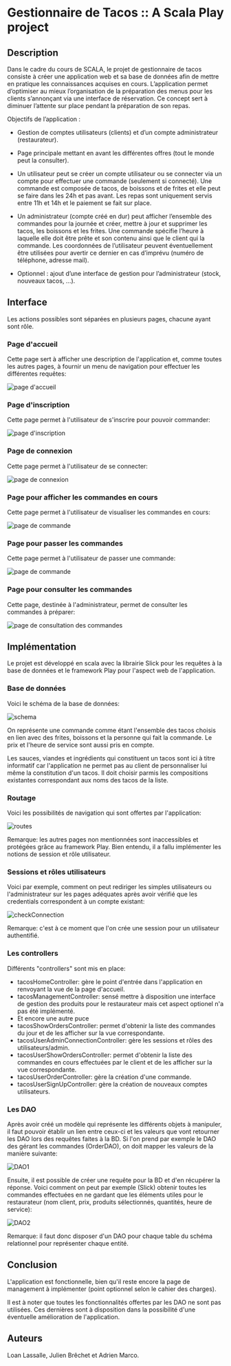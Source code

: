 # Gestionnaire de Tacos :: A Scala Play project


## Description
Dans le cadre du cours de SCALA, le projet de gestionnaire de tacos consiste à créer une application web et sa base de données afin de mettre en pratique les connaissances acquises en cours.
L’application permet d’optimiser au mieux l’organisation de la préparation des menus pour les clients s’annonçant via une interface de réservation. Ce concept sert à diminuer l’attente sur place pendant la préparation de son repas.

Objectifs de l’application :
-  Gestion de comptes utilisateurs (clients) et d’un compte administrateur (restaurateur).

-  Page principale mettant en avant les différentes offres (tout le monde peut la consulter).
-  Un utilisateur peut se créer un compte utilisateur ou se connecter via un compte pour effectuer une commande (seulement si connecté). Une commande est composée de tacos, de boissons et de frites et elle peut se faire dans les 24h et pas avant. Les repas sont uniquement servis entre 11h et 14h et le paiement se fait sur place.
-  Un administrateur (compte créé en dur) peut afficher l’ensemble des commandes pour la journée et créer, mettre à jour et supprimer les tacos, les boissons et les frites. Une commande spécifie l’heure à laquelle elle doit être prête et son contenu ainsi que le client qui la commande. Les coordonnées de l’utilisateur peuvent éventuellement être utilisées pour avertir ce dernier en cas d’imprévu (numéro de téléphone, adresse mail).
-  Optionnel : ajout d’une interface de gestion pour l’administrateur (stock, nouveaux tacos, …).


## Interface
Les actions possibles sont séparées en plusieurs pages, chacune ayant sont rôle.

### Page d'accueil
Cette page sert à afficher une description de l'application et, comme toutes les autres pages, à fournir un menu de navigation pour effectuer les différentes requêtes:

![page d'accueil](readme_images/home_page.png)

### Page d'inscription
Cette page permet à l'utilisateur de s'inscrire pour pouvoir commander:

![page d'inscription](readme_images/sign_up_page.png)

### Page de connexion
Cette page permet à l'utilisateur de se connecter:

![page de connexion](readme_images/login_page.png)

### Page pour afficher les commandes en cours
Cette page permet à l'utilisateur de visualiser les commandes en cours:

![page de commande](readme_images/user_show_orders.png)

### Page pour passer les commandes
Cette page permet à l'utilisateur de passer une commande:

![page de commande](readme_images/user_order.png)

### Page pour consulter les commandes
Cette page, destinée à l'administrateur, permet de consulter les commandes à préparer:

![page de consultation des commandes](readme_images/admin_show_orders.png)

## Implémentation

Le projet est développé en scala avec la librairie Slick pour les requêtes à la base de données et le framework Play pour l'aspect web de l'application.

### Base de données
Voici le schéma de la base de données:

![schema](readme_images/schema_relationnel.png)

On représente une commande comme étant l'ensemble des tacos choisis en lien avec des frites, boissons et la personne qui fait la commande. Le prix et l'heure de service sont aussi pris en compte.

Les sauces, viandes et ingrédients qui constituent un tacos sont ici à titre informatif car l'application ne permet pas au client de personnaliser lui même la constitution d'un tacos. Il doit choisir parmis les compositions existantes correspondant aux noms des tacos de la liste.

### Routage
Voici les possibilités de navigation qui sont offertes par l'application:

![routes](readme_images/routes.png)

Remarque: les autres pages non mentionnées sont inaccessibles et protégées grâce au framework Play. Bien entendu, il a fallu implémenter les notions de session et rôle utilisateur.

### Sessions et rôles utilisateurs

Voici par exemple, comment on peut rediriger les simples utilisateurs ou l'administrateur sur les pages adéquates après avoir vérifié que les credentials correspondent à un compte existant:

![checkConnection](readme_images/check_connetion.png)

Remarque: c'est à ce moment que l'on crée une session pour un utilisateur authentifié.


### Les controllers

Différents "controllers" sont mis en place:

<ul>
<li>tacosHomeController: gère le point d'entrée dans l'application en renvoyant la vue de la page d'accueil.</li>
<li>tacosManagementController: sensé mettre à disposition une interface de gestion des produits pour le restaurateur mais cet aspect optionel n'a pas été implémenté.</li>
<li>Et encore une autre puce</li>
<li>tacosShowOrdersController: permet d'obtenir la liste des commandes du jour et de les afficher sur la vue correspondante.</li>
<li>tacosUserAdminConnectionController: gère les sessions et rôles des utilisateurs/admin.</li>
<li>tacosUserShowOrdersController: permet d'obtenir la liste des commandes en cours effectuées par le client et de les afficher sur la vue correspondante.</li>
<li>tacosUserOrderController: gère la création d'une commande.</li>
<li>tacosUserSignUpController: gère la création de nouveaux comptes utilisateurs.</li>
</ul>

### Les DAO
Après avoir créé un modèle qui représente les différents objets à manipuler, il faut pouvoir établir un lien entre ceux-ci et les valeurs que vont retourner les DAO lors des requêtes faites à la BD.
Si l'on prend par exemple le DAO des gérant les commandes (OrderDAO), on doit mapper les valeurs de la manière suivante:

![DAO1](readme_images/order_dao_1.png)

Ensuite, il est possible de créer une requête pour la BD et d'en récupérer la réponse. Voici comment on peut par exemple (Slick) obtenir toutes les commandes effectuées en ne gardant que les éléments utiles pour le restaurateur (nom client, prix, produits sélectionnés, quantités, heure de service):

![DAO2](readme_images/order_dao_2.png)

Remarque: il faut donc disposer d'un DAO pour chaque table du schéma relationnel pour représenter chaque entité.

## Conclusion
L'application est fonctionnelle, bien qu'il reste encore la page de management à implémenter (point optionnel selon le cahier des charges).

Il est à noter que toutes les fonctionnalités offertes par les DAO ne sont pas utilisées. Ces dernières sont à disposition dans la possibilité d'une éventuelle amélioration de l'application.

## Auteurs
Loan Lassalle, Julien  Brêchet et Adrien Marco.
